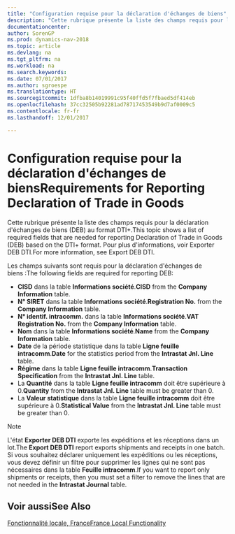 ```yaml
---
title: "Configuration requise pour la déclaration d'échanges de biens"
description: "Cette rubrique présente la liste des champs requis pour la déclaration d'échanges de biens (DEB) au format DTI+. Pour plus d'informations, voir Exporter DEB DTI."
documentationcenter: 
author: SorenGP
ms.prod: dynamics-nav-2018
ms.topic: article
ms.devlang: na
ms.tgt_pltfrm: na
ms.workload: na
ms.search.keywords: 
ms.date: 07/01/2017
ms.author: sgroespe
ms.translationtype: HT
ms.sourcegitcommit: 1dfba8b14019991c95f40ffd5f7fbaed5df414eb
ms.openlocfilehash: 37cc32505b92281ad78717453549b9d7af0009c5
ms.contentlocale: fr-fr
ms.lasthandoff: 12/01/2017

---
```

# <a name="requirements-for-reporting-declaration-of-trade-in-goods"></a><span data-ttu-id="4ca34-104">Configuration requise pour la déclaration d'échanges de biens</span><span class="sxs-lookup"><span data-stu-id="4ca34-104">Requirements for Reporting Declaration of Trade in Goods</span></span>
<span data-ttu-id="4ca34-105">Cette rubrique présente la liste des champs requis pour la déclaration d'échanges de biens (DEB) au format DTI+.</span><span class="sxs-lookup"><span data-stu-id="4ca34-105">This topic shows a list of required fields that are needed for reporting Declaration of Trade in Goods (DEB) based on the DTI+ format.</span></span> <span data-ttu-id="4ca34-106">Pour plus d'informations, voir Exporter DEB DTI.</span><span class="sxs-lookup"><span data-stu-id="4ca34-106">For more information, see Export DEB DTI.</span></span>  

<span data-ttu-id="4ca34-107">Les champs suivants sont requis pour la déclaration d'échanges de biens :</span><span class="sxs-lookup"><span data-stu-id="4ca34-107">The following fields are required for reporting DEB:</span></span>  

- <span data-ttu-id="4ca34-108">**CISD** dans la table **Informations société**.</span><span class="sxs-lookup"><span data-stu-id="4ca34-108">**CISD** from the **Company Information** table.</span></span>  
- <span data-ttu-id="4ca34-109">**N° SIRET** dans la table **Informations société**.</span><span class="sxs-lookup"><span data-stu-id="4ca34-109">**Registration No.** from the **Company Information** table.</span></span>  
- <span data-ttu-id="4ca34-110">**N° identif. intracomm.** dans la table **Informations société**.</span><span class="sxs-lookup"><span data-stu-id="4ca34-110">**VAT Registration No.** from the **Company Information** table.</span></span>  
- <span data-ttu-id="4ca34-111">**Nom** dans la table **Informations société**.</span><span class="sxs-lookup"><span data-stu-id="4ca34-111">**Name** from the **Company Information** table.</span></span>  
- <span data-ttu-id="4ca34-112">**Date** de la période statistique dans la table **Ligne feuille intracomm**.</span><span class="sxs-lookup"><span data-stu-id="4ca34-112">**Date** for the statistics period from the **Intrastat Jnl. Line** table.</span></span>  
- <span data-ttu-id="4ca34-113">**Régime** dans la table **Ligne feuille intracomm**.</span><span class="sxs-lookup"><span data-stu-id="4ca34-113">**Transaction Specification** from the **Intrastat Jnl. Line** table.</span></span>  
- <span data-ttu-id="4ca34-114">La **Quantité** dans la table **Ligne feuille intracomm** doit être supérieure à 0.</span><span class="sxs-lookup"><span data-stu-id="4ca34-114">**Quantity** from the **Intrastat Jnl. Line** table must be greater than 0.</span></span>  
- <span data-ttu-id="4ca34-115">La **Valeur statistique** dans la table **Ligne feuille intracomm** doit être supérieure à 0.</span><span class="sxs-lookup"><span data-stu-id="4ca34-115">**Statistical Value** from the **Intrastat Jnl. Line** table must be greater than 0.</span></span>  

> [!NOTE]  
>  <span data-ttu-id="4ca34-116">L'état **Exporter DEB DTI** exporte les expéditions et les réceptions dans un lot.</span><span class="sxs-lookup"><span data-stu-id="4ca34-116">The **Export DEB DTI** report exports shipments and receipts in one batch.</span></span> <span data-ttu-id="4ca34-117">Si vous souhaitez déclarer uniquement les expéditions ou les réceptions, vous devez définir un filtre pour supprimer les lignes qui ne sont pas nécessaires dans la table **Feuille intracomm**.</span><span class="sxs-lookup"><span data-stu-id="4ca34-117">If you want to report only shipments or receipts, then you must set a filter to remove the lines that are not needed in the **Intrastat Journal** table.</span></span>  

## <a name="see-also"></a><span data-ttu-id="4ca34-118">Voir aussi</span><span class="sxs-lookup"><span data-stu-id="4ca34-118">See Also</span></span>  
[<span data-ttu-id="4ca34-119">Fonctionnalité locale, France</span><span class="sxs-lookup"><span data-stu-id="4ca34-119">France Local Functionality</span></span>](france-local-functionality.md)

